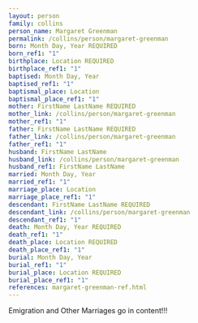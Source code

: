 ```yaml
---
layout: person
family: collins
person_name: Margaret Greenman
permalink: /collins/person/margaret-greenman
born: Month Day, Year REQUIRED
born_ref1: "1"
birthplace: Location REQUIRED
birthplace_ref1: "1"
baptised: Month Day, Year
baptised_ref1: "1"
baptismal_place: Location
baptismal_place_ref1: "1"
mother: FirstName LastName REQUIRED
mother_link: /collins/person/margaret-greenman
mother_ref1: "1"
father: FirstName LastName REQUIRED
father_link: /collins/person/margaret-greenman
father_ref1: "1"
husband: FirstName LastName
husband_link: /collins/person/margaret-greenman
husband_ref1: FirstName LastName
married: Month Day, Year
married_ref1: "1"
marriage_place: Location
marriage_place_ref1: "1"
descendant: FirstName LastName REQUIRED
descendant_link: /collins/person/margaret-greenman
descendant_ref1: "1"
death: Month Day, Year REQUIRED
death_ref1: "1"
death_place: Location REQUIRED
death_place_ref1: "1"
burial: Month Day, Year
burial_ref1: "1"
burial_place: Location REQUIRED
burial_place_ref1: "1"
references: margaret-greenman-ref.html
---
```


Emigration and Other Marriages go in content!!!
